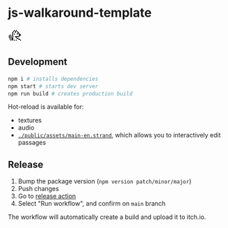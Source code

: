 # js-walkaround-template

![icon](./public/assets/icon.png)

## Development

```sh
npm i # installs dependencies
npm start # starts dev server
npm run build # creates production build
```

Hot-reload is available for:

- textures
- audio
- [`./public/assets/main-en.strand`](./public/assets/main-en.strand), which allows you to interactively edit passages

## Release

1. Bump the package version (`npm version patch/minor/major`)
2. Push changes
3. Go to [release action](https://github.com/USERNAME/REPO/actions/workflows/release.yml)
4. Select "Run workflow", and confirm on `main` branch

The workflow will automatically create a build and upload it to itch.io.
